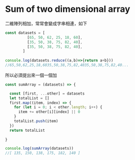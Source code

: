 # Sum of two dimensional array

二維陣列相加，常常會變成字串相連，如下

```javascript
const datasets = [
          [65, 50, 62, 25, 18, 60],
          [35, 50, 38, 75, 82, 40],
          [35, 50, 38, 75, 82, 40],
        ]
        
console.log(datasets.reduce((a,b)=>{return a+b}))
//65,50,62,25,18,6035,50,38,75,82,4035,50,38,75,82,40...
```

所以必須提出來一個一個加

```javascript
const sumArray = (datasets) => {

  const [first, ...other] = datasets
  let totalList = []
  first.map((item, index) => {
    for (let i = 0; i < other.length; i++) {
      item += other[i][index] || 0
    }
    totalList.push(item)
  })
  return totalList
  
}

console.log(sumArray(datasets))
//[ 135, 150, 138, 175, 182, 140 ]
```

